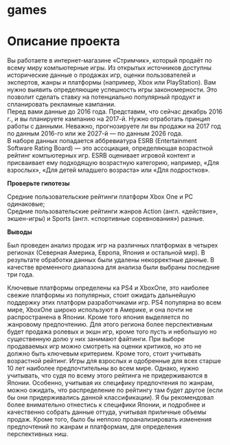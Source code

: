 # games

# Описание проекта

Вы работаете в интернет-магазине «Стримчик», который продаёт по всему миру компьютерные игры. Из открытых источников доступны исторические данные о продажах игр, оценки пользователей и экспертов, жанры и платформы (например, Xbox или PlayStation). Вам нужно выявить определяющие успешность игры закономерности. Это позволит сделать ставку на потенциально популярный продукт и спланировать рекламные кампании.\
Перед вами данные до 2016 года. Представим, что сейчас декабрь 2016 г., и вы планируете кампанию на 2017-й. Нужно отработать принцип работы с данными. Неважно, прогнозируете ли вы продажи на 2017 год по данным 2016-го или же 2027-й — по данным 2026 года.\
В наборе данных попадается аббревиатура ESRB (Entertainment Software Rating Board) — это ассоциация, определяющая возрастной рейтинг компьютерных игр. ESRB оценивает игровой контент и присваивает ему подходящую возрастную категорию, например, «Для взрослых», «Для детей младшего возраста» или «Для подростков».

**Проверьте гипотезы**

Средние пользовательские рейтинги платформ Xbox One и PC одинаковые;\
Средние пользовательские рейтинги жанров Action (англ. «действие», экшен-игры) и Sports (англ. «спортивные соревнования») разные.

**Выводы**

Был проведен анализ продаж игр на различных платформах в четырех регионах (Северная Америка, Европа, Япония и остальной мир). В результате обработки данных были удалены некорректные данные. В качестве временного диапазона для анализа были выбраны последние три года.

Ключевые платформы определены ка PS4 и XboxOne, это наиболее свежие платформы из популярных, стоит ожидать дальнейшую поддержку этих платформ разработчиками игр. PS4 популярна во всем мире, XboxOne широко используют в Америке, и она почти не распространена в Японии. Кроме того япония выделяется по жанровому предпочтению. Для этого региона более перспективным будет продажа ролевых и экшн игр, кроме того пусть и небольшую но существенную долю у них занимают файтинги. При выборе продаваемых игр можно смотреть на оценки критиков, но это не должно быть ключевым критерием. Кроме того, стоит учитывать возрастной рейтинг. Игры для взрослых и одобренные для всех старше 10 лет наиболее предпочтительны во всем мире. Однако, нужно учитывать, что судя по всему этого рейтинга не придерживаются в Японии. Особенно, учитывая их специфику предпочтения по жанрам, можно ожидать, что распределение по рейтингу там будет другое (если бы они придерживались данной классификации). Я бы рекомендовал более внимательно отнестись к специфики Японии, и подробнее и качественно собрать данные оттуда, учитывая приличные объемы продаж. Кроме того, было бы неплохо проанализировать изменения предпочтений по жанрам и платформам, для определения перспективных ниш.
